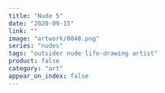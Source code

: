 ```yaml
---
title: "Nude 5"
date: "2020-09-15"
link: ""
image: "artwork/0048.png"
series: "nudes"
tags: "outsider nude life-drawing artist"
product: false
category: "art"
appear_on_index: false
---
```

